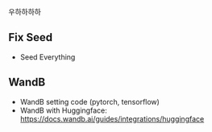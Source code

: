 우하하하하

## Fix Seed
- Seed Everything

## WandB
- WandB setting code (pytorch, tensorflow)
- WandB with Huggingface: https://docs.wandb.ai/guides/integrations/huggingface
